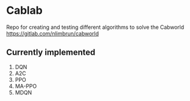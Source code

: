 # Cablab

Repo for creating and testing different algorithms to solve the Cabworld
https://gitlab.com/nlimbrun/cabworld

## Currently implemented 

1. DQN
2. A2C
3. PPO
4. MA-PPO
5. MDQN

